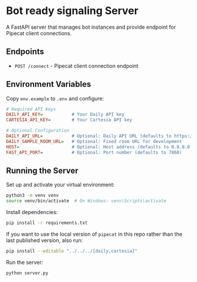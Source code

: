 # Bot ready signaling Server

A FastAPI server that manages bot instances and provide endpoint for Pipecat client connections.

## Endpoints

- `POST /connect` - Pipecat client connection endpoint

## Environment Variables

Copy `env.example` to `.env` and configure:

```ini
# Required API Keys
DAILY_API_KEY=           # Your Daily API key
CARTESIA_API_KEY=        # Your Cartesia API key

# Optional Configuration
DAILY_API_URL=           # Optional: Daily API URL (defaults to https://api.daily.co/v1)
DAILY_SAMPLE_ROOM_URL=   # Optional: Fixed room URL for development
HOST=                    # Optional: Host address (defaults to 0.0.0.0)
FAST_API_PORT=           # Optional: Port number (defaults to 7860)
```

## Running the Server

Set up and activate your virtual environment:

```bash
python3 -m venv venv
source venv/bin/activate  # On Windows: venv\Scripts\activate
```

Install dependencies:

```bash
pip install -r requirements.txt
```

If you want to use the local version of `pipecat` in this repo rather than the last published version, also run:

```bash
pip install --editable "../../../[daily,cartesia]"
```

Run the server:

```bash
python server.py
```
